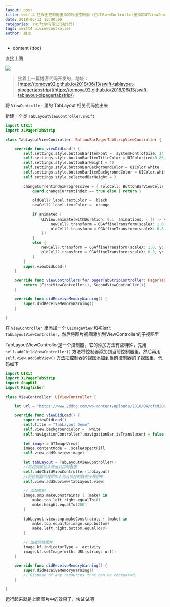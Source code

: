 ```yaml
---
layout: post
title: swift4 往视图控制器里添加视图控制器（往UIViewController里添加UIViewController）
date: 2018-06-13 16:00:00
categories: swift学习笔记(纯代码)
tags: swift4 uiviewcontroller
author: 朋也
---
```


* content
{:toc}

直接上图

![](https://tomoya92.github.io/assets/swift-tablayout-xlpagertabstrip2.gif)




> 接着上一篇博客代码开发的，地址：[https://tomoya92.github.io/2018/06/13/swift-tablayout-xlpagertabstrip/](https://tomoya92.github.io/2018/06/13/swift-tablayout-xlpagertabstrip/)

将 `ViewController` 里的 TabLayout 相关代码抽出来

新建一个类 `TabLayoutViewController.swift`

```swift
import UIKit
import XLPagerTabStrip

class TabLayoutViewController: ButtonBarPagerTabStripViewController {

    override func viewDidLoad() {
        self.settings.style.buttonBarItemFont = .systemFont(ofSize: 14)
        self.settings.style.buttonBarItemTitleColor = UIColor(red:0.86, green:0.72, blue:0.44, alpha:1.0)
        self.settings.style.buttonBarHeight = 40
        self.settings.style.buttonBarBackgroundColor = UIColor.white
        self.settings.style.buttonBarItemBackgroundColor = UIColor.white
        self.settings.style.selectedBarHeight = 2
        
        changeCurrentIndexProgressive = { (oldCell: ButtonBarViewCell?, newCell: ButtonBarViewCell?, progressPercentage: CGFloat, changeCurrentIndex: Bool, animated: Bool) -> Void in
            guard changeCurrentIndex == true else { return }
            
            oldCell?.label.textColor = .black
            newCell?.label.textColor = .orange
            
            if animated {
                UIView.animate(withDuration: 0.1, animations: { () -> Void in
                    newCell?.transform = CGAffineTransform(scaleX: 1.0, y: 1.0)
                    oldCell?.transform = CGAffineTransform(scaleX: 0.8, y: 0.8)
                })
            }
            else {
                newCell?.transform = CGAffineTransform(scaleX: 1.0, y: 1.0)
                oldCell?.transform = CGAffineTransform(scaleX: 0.8, y: 0.8)
            }
        }
        super.viewDidLoad()
    }
    
    override func viewControllers(for pagerTabStripController: PagerTabStripViewController) -> [UIViewController] {
        return [FirstViewController(), SecondViewController()]
    }

    override func didReceiveMemoryWarning() {
        super.didReceiveMemoryWarning()
    }
    
}
```

在 `ViewController` 里添加一个 `UIImageView` 和初始化 `TabLayoutViewController`，然后将图片视图添加到ViewController的子视图里

TabLayoutViewController是一个控制器，它的添加方法有些特殊，先用 `self.addChildViewController()` 方法将控制器添加到当前控制器里，然后再用 `self.view.addSubView()` 方法把控制器的视图添加到当前控制器的子视图里，代码如下

```swift
import UIKit
import XLPagerTabStrip
import SnapKit
import Kingfisher

class ViewController: UIViewController {
    
    let url = "https://www.2ddog.com/wp-content/uploads/2018/04/cfcd208495d565ef66e7dff9f98764da.jpg"

    override func viewDidLoad() {
        super.viewDidLoad()
        self.title = "TabLayout Demo"
        self.view.backgroundColor = .white
        self.navigationController?.navigationBar.isTranslucent = false
        
        let image = UIImageView()
        image.contentMode = .scaleAspectFill
        self.view.addSubview(image)
        
        let tabLayout = TabLayoutViewController()
        //将控制器加入到当前控制器里
        self.addChildViewController(tabLayout)
        //将控制器的视图加入到当前控制器的子视图中
        self.view.addSubview(tabLayout.view)
        
        // 添加布局
        image.snp.makeConstraints { (make) in
            make.top.left.right.equalTo(0)
            make.height.equalTo(200)
        }
        
        tabLayout.view.snp.makeConstraints { (make) in
            make.top.equalTo(image.snp.bottom)
            make.left.right.bottom.equalTo(0)
        }
        
        // 加载网络图片
        image.kf.indicatorType = .activity
        image.kf.setImage(with: URL(string: url))
    }

    override func didReceiveMemoryWarning() {
        super.didReceiveMemoryWarning()
        // Dispose of any resources that can be recreated.
    }

}
```

运行起来就是上面图片中的效果了，快试试吧
